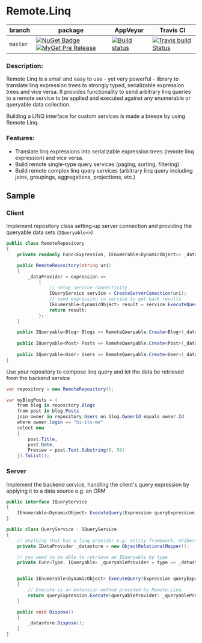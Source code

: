 # Remote.Linq

| branch | package | AppVeyor | Travis CI |
| --- | --- | --- | --- |
| `master` | [![NuGet Badge](https://buildstats.info/nuget/Remote.Linq?includePreReleases=true)](http://www.nuget.org/packages/Remote.Linq) [![MyGet Pre Release](http://img.shields.io/myget/aqua/vpre/Remote.Linq.svg?style=flat-square&label=myget)](https://www.myget.org/feed/aqua/package/nuget/Remote.Linq) | [![Build status](https://ci.appveyor.com/api/projects/status/64kw6dsuvfwyrdtl?svg=true)](https://ci.appveyor.com/project/6bee/remote-linq) | [![Travis build Status](https://travis-ci.org/6bee/Remote.Linq.svg?branch=master)](https://travis-ci.org/6bee/Remote.Linq?branch=master) |

### Description:
Remote Linq is a small and easy to use - yet very powerful - library to translate linq expression trees to strongly typed, serializable expression trees and vice versa. It provides functionality to send arbitrary linq queries to a remote service to be applied and executed against any enumerable or queryable data collection.

Building a LINQ interface for custom services is made a breeze by using Remote Linq.


### Features:
* Translate linq expressions into serializable expression trees (remote linq expression) and vice versa. 
* Build remote single-type query services (paging, sorting, filtering)
* Build remote complex linq query services (arbitrary linq query including joins, groupings, aggregations, projections, etc.)


## Sample

### Client

Implement repository class setting-up server connection and providing the queryable data sets (`IQueryable<>`)
```C#
public class RemoteRepository
{
    private readonly Func<Expression, IEnumerable<DynamicObject>> _dataProvider;

    public RemoteRepository(string uri)
    {
        _dataProvider = expression =>
            {
                // setup service connectivity
                IQueryService service = CreateServerConection(uri);
                // send expression to service to get back results
                IEnumerable<DynamicObject> result = service.ExecuteQuery(expression);
                return result;
            };
    }

    public IQueryable<Blog> Blogs => RemoteQueryable.Create<Blog>(_dataProvider);
   
    public IQueryable<Post> Posts => RemoteQueryable.Create<Post>(_dataProvider);
   
    public IQueryable<User> Users => RemoteQueryable.Create<User>(_dataProvider);
}
```

Use your repository to compose linq query and let the data be retrieved from the backend service
```C#
var repository = new RemoteRepository();

var myBlogPosts = (
    from blog in repository.Blogs
    from post in blog.Posts
    join owner in repository.Users on blog.OwnerId equals owner.Id
    where owner.login == "hi-its-me"
    select new 
    {
        post.Title,
        post.Date,
        Preview = post.Text.Substring(0, 50)
    }).ToList();
```

### Server

Implement the backend service, handling the client's query expression by applying it to a data source e.g. an ORM

```C#
public interface IQueryService
{
    IEnumerable<DynamicObject> ExecuteQuery(Expression queryExpression);
}

public class QueryService : IQueryService
{
    // anything that has a linq provider e.g. entity framework, nhibernate, ...
    private IDataProvider _datastore = new ObjectRelationalMapper();

    // you need to be able to retrieve an IQueryable by type
    private Func<Type, IQueryable> _queryableProvider = type => _datastore.GetQueryableByType(type);


    public IEnumerable<DynamicObject> ExecuteQuery(Expression queryExpression)
    {
        // Execute is an extension method provided by Remote.Linq
        return queryExpression.Execute(queryableProvider: _queryableProvider);
    }

    public void Dispose()
    {
        _datastore.Dispose();
    }
}
```